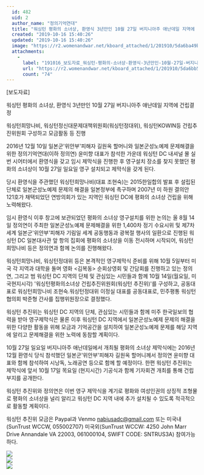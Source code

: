 ```yaml
---
  id: 482
  uid: 2
  author_name: "정의기억연대"
  title: "워싱턴 평화의 소녀상, 환영식 3년만인 10월 27일 버지니아주 애난데일 지역에 건립결정"
  created: "2019-10-16 15:40:26"
  updated: "2019-10-16 15:40:26"
  image: "https://r2.womenandwar.net/kboard_attached/1/201910/5da6ba49b8fa22499611.jpg"
  attachments: 
    - 
      label: "191016_보도자료_워싱턴-평화의-소녀상-환영식-3년만인-10월-27일-버지니아주-애난데일-지역에-건립결정.hwp"
      url: "https://r2.womenandwar.net/kboard_attached/1/201910/5da6bb5a021d39732423.hwp"
      count: "74"
---
```

\[보도자료\] 

워싱턴 평화의 소녀상, 환영식 3년만인 10월 27일 버지니아주 애난데일 지역에 건립결정 

워싱턴희망나비, 워싱턴정신대문제대책위원회(워싱턴정대위), 워싱턴KOWIN등 건립추진위원회 구성하고 모금활동 등 진행

 2016년 12월 10일 일본군'위안부'피해자 길원옥 할머니와 일본군성노예제 문제해결을 위한 정의기억연대(이하 정의연) 윤미향 대표가 참석한 가운데 워싱턴 DC 내셔널 몰 실번 시어터에서 환영식을 갖고 임시 제막식을 진행한 후 영구설치 장소를 찾지 못했던 평화의 소녀상이 10월 27일 일요일 영구 설치되고 제막식을 갖게 된다. 

당시 환영식을 주관했던 워싱턴희망나비(대표 조현숙)는 2015한일합의 발표 후 설립된 단체로 일본군성노예제 문제의 해결을 일본정부에 촉구하며 2007년 미 하원 결의안 121호가 채택되었던 연방의회가 있는 지역인 워싱턴 DC에 평화의 소녀상 건립을 위해 노력해왔다. 

임시 환영식 이후 창고에 보관되었던 평화의 소녀상 영구설치를 위한 논의는 올 8월 14일 정의연이 주최한 일본군성노예제 문제해결을 위한 1,400차 정기 수요시위 및 제7차 세계 일본군'위안부'피해자 기림일 세계 공동행동과 광복절 행사의 일환으로 진행된 워싱턴 DC 일본대사관 앞 항의 집회에 평화의 소녀상을 이동 전시하며 시작되어, 워싱턴희망나비 등은 정의연과 함께 논의를 진행해왔다.

워싱턴희망나비, 워싱턴정대위 등은 본격적인 영구제막식 준비를 위해 10월 5일부터 미국 각 지역과 대학을 돌며 영화 <김복동> 순회상영회 및 간담회를 진행하고 있는 정의연, 그리고 범 워싱턴 DC 지역의 단체 및 관심있는 시민들과 함께 10월 14일(월요일, 미국현지시각) '워싱턴평화의소녀상 건립추진위원회(워싱턴 추진위)'를 구성하고, 공동대표로 워싱턴희망나비 조현숙.워싱턴정대위 이정실 대표를 공동대표로, 민주평통 워싱턴협의회 박준형 간사를 집행위원장으로 결정했다. 

워싱턴 추진위는 워싱턴 DC 지역의 단체, 관심있는 시민들과 함께 미주 한국일보의 협력을 받아 영구제막식은 물론 이후 워싱턴 DC 지역에서 일본군성노예제 문제의 해결을 위한 다양한 활동을 위해 모금과 기억공간을 설치하여 일본군성노예제 문제를 해당 지역에 알리고 문제해결을 위한 노력에 동참할 계획이다. 

10월 27일 일요일 버지니아주 애난데일에서 개최될 평화의 소녀상 제막식에는 2016년 12월 환영식 당식 참석했던 일본군'위안부'피해자 길원옥 할머니께서 정의연 윤미향 대표와 함께 참석하여 시낭독, 노래공연 등으로 함께 할 예정이다. 한편 워싱턴 추진위는 제막식에 앞서 10월 17일 목요일 (현지시간) 기공식과 함께 기자회견 개최를 통해 건립부지를 공개한다. 

워싱턴 추진위와 정의연은 이번 영구 제막식을 계기로 평화와 여성인권의 상징적 조형물로 평화의 소녀상을 널리 알리고 워싱턴 DC 지역 내에 추가 설치될 수 있도록 적극적으로 활동할 계획이다. 

워싱턴 추진위 모금은 Paypal과 Venmo nabiusadc@gmail.com 또는 미국내(SunTrust WCCW, 055002707) 미국외(SunTrust WCCW: 4250 John Marr Drive Annandale VA 22003, 061000104, SWIFT CODE: SNTRUS3A) 참여가능하다.


 ![](https://r2.womenandwar.net/kboard_attached/1/201910/5da6ba49b8fa22499611.jpg)  
![](https://r2.womenandwar.net/kboard_attached/1/201910/5da6ba6032ea36682623.jpg)  
![](https://r2.womenandwar.net/kboard_attached/1/201910/5da6ba71669ea5713775.jpg)